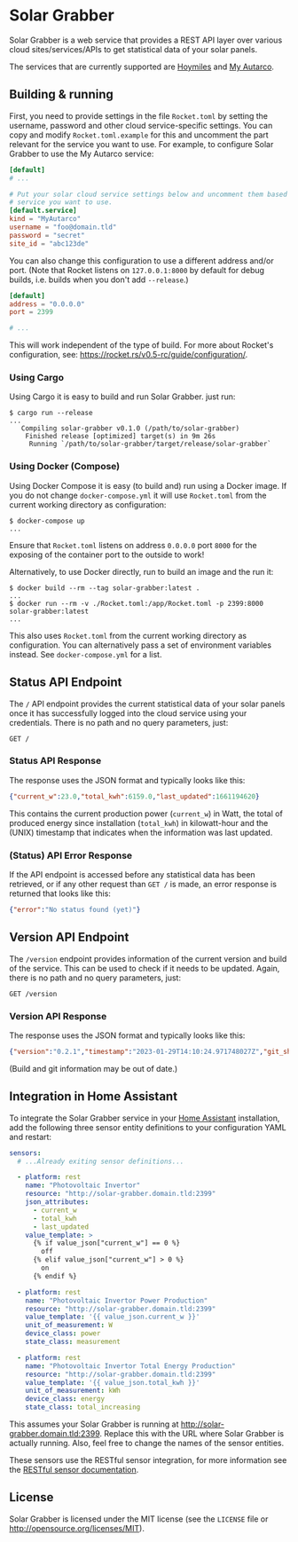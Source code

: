 # Solar Grabber

Solar Grabber is a web service that provides a REST API layer over various
cloud sites/services/APIs to get statistical data of your solar panels.

The services that are currently supported are
[Hoymiles](https://global.hoymiles.com) and
[My Autarco](https://my.autarco.com).

## Building & running

First, you need to provide settings in the file `Rocket.toml` by setting the
username, password and other cloud service-specific settings.
You can copy and modify `Rocket.toml.example` for this and uncomment the part
relevant for the service you want to use.
For example, to configure Solar Grabber to use the My Autarco service:

```toml
[default]
# ...

# Put your solar cloud service settings below and uncomment them based on the
# service you want to use.
[default.service]
kind = "MyAutarco"
username = "foo@domain.tld"
password = "secret"
site_id = "abc123de"
```

You can also change this configuration to use a different address and/or port.
(Note that Rocket listens on `127.0.0.1:8000` by default for debug builds, i.e.
builds when you don't add `--release`.)

```toml
[default]
address = "0.0.0.0"
port = 2399

# ...
```

This will work independent of the type of build. For more about Rocket's
configuration, see: <https://rocket.rs/v0.5-rc/guide/configuration/>.

### Using Cargo

Using Cargo it is easy to build and run Solar Grabber. just run:

```shell
$ cargo run --release
...
   Compiling solar-grabber v0.1.0 (/path/to/solar-grabber)
    Finished release [optimized] target(s) in 9m 26s
     Running `/path/to/solar-grabber/target/release/solar-grabber`
```

### Using Docker (Compose)

Using Docker Compose it is easy (to build and) run using a Docker image.
If you do not change `docker-compose.yml` it will use `Rocket.toml` from
the current working directory as configuration:

```console
$ docker-compose up
...
```

Ensure that `Rocket.toml` listens on address `0.0.0.0` port `8000` for the
exposing of the container port to the outside to work!

Alternatively, to use Docker directly, run to build an image and the run it:

```console
$ docker build --rm --tag solar-grabber:latest .
...
$ docker run --rm -v ./Rocket.toml:/app/Rocket.toml -p 2399:8000 solar-grabber:latest
...
```

This also uses `Rocket.toml` from the current working directory as configuration.
You can alternatively pass a set of environment variables instead. See
`docker-compose.yml` for a list.

## Status API Endpoint

The `/` API endpoint provides the current statistical data of your solar panels
once it has successfully logged into the cloud service using your credentials.
There is no path and no query parameters, just:

```http
GET /
```

### Status API Response

The response uses the JSON format and typically looks like this:

```json
{"current_w":23.0,"total_kwh":6159.0,"last_updated":1661194620}
```

This contains the current production power (`current_w`) in Watt,
the total of produced energy since installation (`total_kwh`) in kilowatt-hour
and the (UNIX) timestamp that indicates when the information was last updated.

### (Status) API Error Response

If the API endpoint is accessed before any statistical data has been retrieved,
or if any other request than `GET /` is made, an error response is returned
that looks like this:

```json
{"error":"No status found (yet)"}
```

## Version API Endpoint

The `/version` endpoint provides information of the current version and build
of the service.  This can be used to check if it needs to be updated.
Again, there is no path and no query parameters, just:

```http
GET /version
```

### Version API Response

The response uses the JSON format and typically looks like this:

```json
{"version":"0.2.1","timestamp":"2023-01-29T14:10:24.971748027Z","git_sha":"5cbc3a04","git_timestamp":"2023-01-16T20:18:20Z"}
```

(Build and git information may be out of date.)

## Integration in Home Assistant

To integrate the Solar Grabber service in your [Home Assistant](https://www.home-assistant.io/)
installation, add the following three sensor entity definitions to your
configuration YAML and restart:

```yaml
sensors:
  # ...Already exiting sensor definitions...

  - platform: rest
    name: "Photovoltaic Invertor"
    resource: "http://solar-grabber.domain.tld:2399"
    json_attributes:
      - current_w
      - total_kwh
      - last_updated
    value_template: >
      {% if value_json["current_w"] == 0 %}
        off
      {% elif value_json["current_w"] > 0 %}
        on
      {% endif %}

  - platform: rest
    name: "Photovoltaic Invertor Power Production"
    resource: "http://solar-grabber.domain.tld:2399"
    value_template: '{{ value_json.current_w }}'
    unit_of_measurement: W
    device_class: power
    state_class: measurement

  - platform: rest
    name: "Photovoltaic Invertor Total Energy Production"
    resource: "http://solar-grabber.domain.tld:2399"
    value_template: '{{ value_json.total_kwh }}'
    unit_of_measurement: kWh
    device_class: energy
    state_class: total_increasing
```

This assumes your Solar Grabber is running at <http://solar-grabber.domain.tld:2399>.
Replace this with the URL where Solar Grabber is actually running.
Also, feel free to change the names of the sensor entities.

These sensors use the RESTful sensor integration, for more information see the
[RESTful sensor documentation](https://www.home-assistant.io/integrations/sensor.rest/).

## License

Solar Grabber is licensed under the MIT license (see the `LICENSE` file or
<http://opensource.org/licenses/MIT>).
